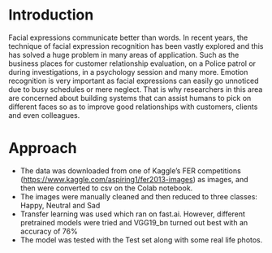 # Introduction
Facial expressions communicate better than words.
In recent years, the technique of facial expression recognition has been vastly explored and this has solved a huge problem in many areas of application. Such as the business places for customer relationship evaluation, on a Police patrol or during investigations, in a psychology session and many more. 
Emotion recognition is very important as facial expressions can easily go unnoticed due to busy schedules or mere neglect. That is why researchers in this area are concerned about building systems that can assist humans to pick on different faces so as to improve good relationships with customers, clients and even colleagues. 

# Approach
- The data was downloaded from one of Kaggle’s FER competitions (https://www.kaggle.com/aspiring1/fer2013-images) as images, and then were converted to csv on the Colab notebook.
- The images were manually cleaned and then reduced to three classes: Happy, Neutral and Sad 
- Transfer learning was used which ran on fast.ai. However, different pretrained models were tried and VGG19_bn turned out best with an accuracy of 76% 
- The model was tested with the Test set along with some real life photos.

